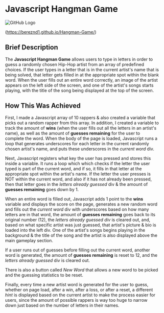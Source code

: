 # Javascript Hangman Game


![GitHub Logo](assets/images/hangman_game_portfolio.png)

(https://bereznd1.github.io/Hangman-Game/)


## Brief Description

The **Javascript Hangman Game** allows users to type in letters in order to guess a randomly chosen Hip-Hop artist from an array of predefined choices. If the user types in a letter that is in the current artist's name that is being solved, that letter gets filled in at the appropriate spot within the blank word. When the user fills out an entire word correctly, an image of the artist appears on the left side of the screen, and one of the artist's songs starts playing, with the title of the song being displayed at the top of the screen.

## How This Was Achieved

First, I made a Javascript array of 10 rappers & also created a variable that picks out a random rapper from this array.  In addition, I created a variable to track the amount of **wins** (when the user fills out all the letters in an artist's name), as well as the amount of **guesses remaining** for the user to complete the word. When the body of the page is loaded, Javascript runs a loop that generates underscores for each letter in the current randomly chosen artist's name, and puts these underscores in the *current word* div. 

Next, Javascript registers what key the user has pressed and stores this inside a variable. It runs a loop which which checks if the letter the user typed is part of the current word, and if so, it fills in that letter at the appropriate spot within the artist's name. If the letter the user presses is NOT within the current word, and also if it has not already been pressed, then that letter goes in the *letters already guessed* div & the amount of **guesses remaining** goes down by 1. 

When an entire word is filled out, Javascript adds 1 point to the **wins** variable and displays the score on the page, generates a new random word and fills out the *current word* div with underscores based on how many letters are in that word, the amount of **guesses remaining** goes back to its original number (12), the *letters already guessed div* is cleared out, and, based on what specific artist was just guessed, that artist's picture & bio is loaded into the left div. One of the artist's songs begins playing in the background & the title of the song and the artist is also displayed above the main gameplay section.

If a user runs out of guesses before filling out the current word, another word is generated, the amount of **guesses remaining** is reset to 12, and the *letters already guessed* div is cleared out. 

There is also a button called *New Word* that allows a new word to be picked and the guessing statistics to be reset. 

Finally, every time a new artist word is generated for the user to guess, whether on page load, after a win, after a loss, or after a reset, a different *hint* is displayed based on the current artist to make the process easier for users, since the amount of possible rappers is way too huge to narrow down just based on the number of letters in their names. 